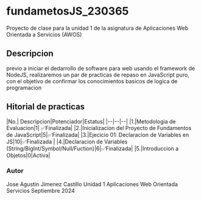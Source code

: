 # fundametosJS_230365
Proyecto de clase para la unidad 1 de la asignatura de Aplicaciones Web Orientada  a Servicios (AWOS)



## Descripcion
previo a iniciar el dedarrollo de software para web usando el framework de NodeJS, realizaremos un par de
practicas de repaso en JavaScript puro, con el objetivo de confirmar los conocimientos basicos de logica
de programacion 

## Hitorial de practicas 


 |No.| Descripcion|Potenciador|Estatus|
 |--|--|--|
 |1.|Metodologia de Evaluacion|1| ✅Finalizada|
 |2.|Inicializacion del Proyecto de Fundamentos de JavaScript|5|✅Finalizada|
 |3.|Ejecicio 01: Declaracion de Variables en JS|10|✅Finalizada |
 |4.|Declaracion de Variables (String/BigInt/Symbol/Null/Fuction)|6|✅Finalizada|
 |5.|Introduccion a Objetos|0|Activa|



### Autor 
Jose Agustin Jimenez Castillo 
Unidad 1
Aplicaciones Web Orientada  Servicios 
Septiembre 2024
